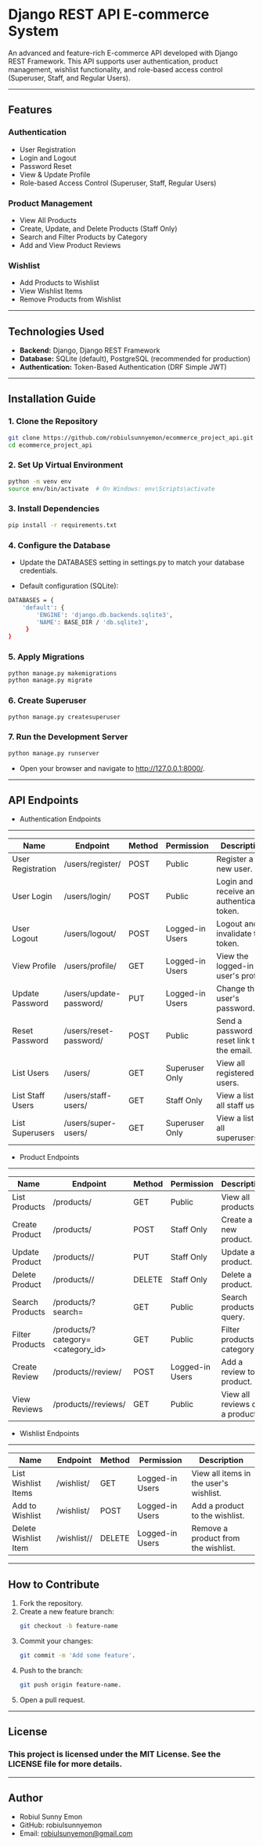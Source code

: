 # Django REST API E-commerce System

An advanced and feature-rich E-commerce API developed with Django REST Framework. This API supports user authentication, product management, wishlist functionality, and role-based access control (Superuser, Staff, and Regular Users).

---

## Features

### Authentication
- User Registration
- Login and Logout
- Password Reset
- View & Update Profile
- Role-based Access Control (Superuser, Staff, Regular Users)

### Product Management
- View All Products
- Create, Update, and Delete Products (Staff Only)
- Search and Filter Products by Category
- Add and View Product Reviews

### Wishlist
- Add Products to Wishlist
- View Wishlist Items
- Remove Products from Wishlist

---

## Technologies Used

- **Backend:** Django, Django REST Framework
- **Database:** SQLite (default), PostgreSQL (recommended for production)
- **Authentication:** Token-Based Authentication (DRF Simple JWT)

---




## Installation Guide

### 1. Clone the Repository
```bash
git clone https://github.com/robiulsunnyemon/ecommerce_project_api.git
cd ecommerce_project_api

```
### 2. Set Up Virtual Environment
```bash
python -m venv env
source env/bin/activate  # On Windows: env\Scripts\activate
```

### 3. Install Dependencies
```bash
pip install -r requirements.txt

```
### 4. Configure the Database
- Update the DATABASES setting in settings.py to match your database credentials.

- Default configuration (SQLite):
```bash
DATABASES = {
    'default': {
        'ENGINE': 'django.db.backends.sqlite3',
        'NAME': BASE_DIR / 'db.sqlite3',
     }
}

```

### 5. Apply Migrations
```bash
python manage.py makemigrations
python manage.py migrate

```
### 6. Create Superuser
```bash
python manage.py createsuperuser
```

### 7. Run the Development Server
```bash
python manage.py runserver
```
- Open your browser and navigate to http://127.0.0.1:8000/.

---
## API Endpoints

- Authentication Endpoints
---

| Name                   | Endpoint                    | Method | Permission        | Description                                    |
|------------------------|-----------------------------|--------|-------------------|------------------------------------------------|
| User Registration       | /users/register/            | POST   | Public            | Register a new user.                          |
| User Login              | /users/login/               | POST   | Public            | Login and receive an authentication token.    |
| User Logout             | /users/logout/              | POST   | Logged-in Users   | Logout and invalidate the token.              |
| View Profile            | /users/profile/             | GET    | Logged-in Users   | View the logged-in user's profile.            |
| Update Password         | /users/update-password/     | PUT    | Logged-in Users   | Change the user's password.                   |
| Reset Password          | /users/reset-password/      | POST   | Public            | Send a password reset link to the email.      |
| List Users              | /users/                     | GET    | Superuser Only    | View all registered users.                    |
| List Staff Users        | /users/staff-users/         | GET    | Staff Only        | View a list of all staff users.               |
| List Superusers         | /users/super-users/         | GET    | Superuser Only    | View a list of all superusers.                |


- Product Endpoints
---

| Name            | Endpoint                        | Method | Permission        | Description                                      |
|-----------------|---------------------------------|--------|-------------------|--------------------------------------------------|
| List Products   | /products/                      | GET    | Public            | View all products.                              |
| Create Product  | /products/                      | POST   | Staff Only        | Create a new product.                           |
| Update Product  | /products/<id>/                 | PUT    | Staff Only        | Update a product.                               |
| Delete Product  | /products/<id>/                 | DELETE | Staff Only        | Delete a product.                               |
| Search Products | /products/?search=<query>       | GET    | Public            | Search products by query.                       |
| Filter Products | /products/?category=<category_id>| GET    | Public            | Filter products by category.                    |
| Create Review   | /products/<id>/review/          | POST   | Logged-in Users   | Add a review to a product.                      |
| View Reviews    | /products/<id>/reviews/         | GET    | Public            | View all reviews of a product.                  |


- Wishlist Endpoints
---

| Name                | Endpoint              | Method | Permission        | Description                                    |
|---------------------|-----------------------|--------|-------------------|------------------------------------------------|
| List Wishlist Items | /wishlist/            | GET    | Logged-in Users   | View all items in the user's wishlist.        |
| Add to Wishlist     | /wishlist/            | POST   | Logged-in Users   | Add a product to the wishlist.                |
| Delete Wishlist Item| /wishlist/<id>/       | DELETE | Logged-in Users   | Remove a product from the wishlist.           |


---
## How to Contribute

1. Fork the repository.
2. Create a new feature branch: 
   ```bash
   git checkout -b feature-name
   ```
3. Commit your changes: 
   ```bash
   git commit -m 'Add some feature'.
   ```
4. Push to the branch: 
   ```bash
   git push origin feature-name.
   ```
5. Open a pull request.

---

## License
### This project is licensed under the MIT License. See the LICENSE file for more details.

---

## Author
- Robiul Sunny Emon
- GitHub: robiulsunnyemon
- Email: robiulsunyemon@gmail.com
